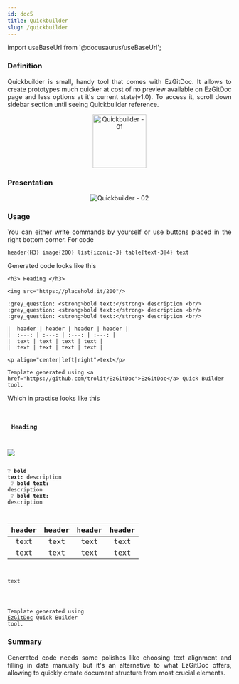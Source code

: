 ```yaml
---
id: doc5
title: Quickbuilder
slug: /quickbuilder
---
```


import useBaseUrl from '@docusaurus/useBaseUrl';

### Definition 

<p align="justify">
Quickbuilder is small, handy tool that comes with EzGitDoc. It allows to create prototypes much quicker at cost of no preview available on EzGitDoc page and less options at it's current state(v1.0). To access it, scroll down sidebar section until seeing Quickbuilder reference. 
</p>

<p align="center">
<img src={useBaseUrl('img/quickBuilder/1.png')} alt="Quickbuilder - 01" height="120px"/>
</p>

### Presentation

<p align="center">
<img src={useBaseUrl('img/quickBuilder/2.png')} alt="Quickbuilder - 02"/>
</p>

### Usage 

<p align="justify">
You can either write commands by yourself or use buttons placed in the right bottom corner. For code
</p>

```
header{H3} image{200} list{iconic-3} table{text-3|4} text
```

<p align="justify">
Generated code looks like this
</p>

```git
<h3> Heading </h3>

<img src="https://placehold.it/200"/>

:grey_question: <strong>bold text:</strong> description <br/>
:grey_question: <strong>bold text:</strong> description <br/>
:grey_question: <strong>bold text:</strong> description <br/>

|  header | header | header | header |
|  :---: | :---: | :---: | :---: |
|  text | text | text | text |
|  text | text | text | text |

<p align="center|left|right">text</p>

Template generated using <a href="https://github.com/trolit/EzGitDoc">EzGitDoc</a> Quick Builder tool.
```

<p align="justify">
Which in practise looks like this
</p>

<code>
<h3> Heading </h3>

<img src="https://placehold.it/200"/>

:grey_question: <strong>bold text:</strong> description <br/>
:grey_question: <strong>bold text:</strong> description <br/>
:grey_question: <strong>bold text:</strong> description <br/>

|  header | header | header | header |
|  :---: | :---: | :---: | :---: |
|  text | text | text | text |
|  text | text | text | text |

<p align="center|left|right">text</p>

Template generated using <a href="https://github.com/trolit/EzGitDoc">EzGitDoc</a> Quick Builder tool.
</code>

### Summary

<p align="justify">
Generated code needs some polishes like choosing text alignment and filling in data manually but it's an alternative to what EzGitDoc offers, allowing to quickly create document structure from most crucial elements.
</p>
